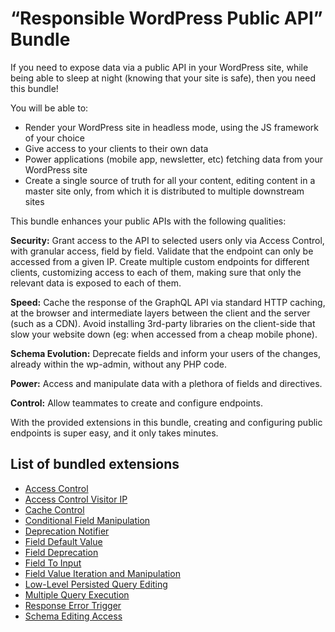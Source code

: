 # “Responsible WordPress Public API” Bundle

If you need to expose data via a public API in your WordPress site, while being able to sleep at night (knowing that your site is safe), then you need this bundle!

You will be able to:

- Render your WordPress site in headless mode, using the JS framework of your choice
- Give access to your clients to their own data
- Power applications (mobile app, newsletter, etc) fetching data from your WordPress site
- Create a single source of truth for all your content, editing content in a master site only, from which it is distributed to multiple downstream sites

This bundle enhances your public APIs with the following qualities:

**Security:** Grant access to the API to selected users only via Access Control, with granular access, field by field. Validate that the endpoint can only be accessed from a given IP. Create multiple custom endpoints for different clients, customizing access to each of them, making sure that only the relevant data is exposed to each of them.

**Speed:** Cache the response of the GraphQL API via standard HTTP caching, at the browser and intermediate layers between the client and the server (such as a CDN). Avoid installing 3rd-party libraries on the client-side that slow your website down (eg: when accessed from a cheap mobile phone).

**Schema Evolution:** Deprecate fields and inform your users of the changes, already within the wp-admin, without any PHP code.

**Power:** Access and manipulate data with a plethora of fields and directives.

**Control:** Allow teammates to create and configure endpoints.

With the provided extensions in this bundle, creating and configuring public endpoints is super easy, and it only takes minutes.

## List of bundled extensions

- [Access Control](../../../../../extensions/access-control/docs/modules/access-control/en.md)
- [Access Control Visitor IP](../../../../../extensions/access-control-visitor-ip/docs/modules/access-control-visitor-ip/en.md)
- [Cache Control](../../../../../extensions/cache-control/docs/modules/cache-control/en.md)
- [Conditional Field Manipulation](../../../../../extensions/conditional-field-manipulation/docs/modules/conditional-field-manipulation/en.md)
- [Deprecation Notifier](../../../../../extensions/deprecation-notifier/docs/modules/deprecation-notifier/en.md)
- [Field Default Value](../../../../../extensions/field-default-value/docs/modules/field-default-value/en.md)
- [Field Deprecation](../../../../../extensions/field-deprecation/docs/modules/field-deprecation/en.md)
- [Field To Input](../../../../../extensions/field-to-input/docs/modules/field-to-input/en.md)
- [Field Value Iteration and Manipulation](../../../../../extensions/field-value-iteration-and-manipulation/docs/modules/field-value-iteration-and-manipulation/en.md)
- [Low-Level Persisted Query Editing](../../../../../extensions/low-level-persisted-query-editing/docs/modules/low-level-persisted-query-editing/en.md)
- [Multiple Query Execution](../../../../../extensions/multiple-query-execution/docs/modules/multiple-query-execution/en.md)
- [Response Error Trigger](../../../../../extensions/response-error-trigger/docs/modules/response-error-trigger/en.md)
- [Schema Editing Access](../../../../../extensions/schema-editing-access/docs/modules/schema-editing-access/en.md)

<!-- ## Tutorial lessons powered by the “Responsible WordPress Public API” Bundle

- [Searching WordPress data](../../../../../docs/tutorial/searching-wordpress-data/en.md)
- [Complementing WP-CLI](../../../../../docs/tutorial/complementing-wp-cli/en.md)
